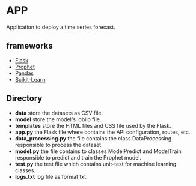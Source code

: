 # APP
Application to deploy a time series forecast.

## frameworks 
- [Flask](https://flask.palletsprojects.com/en/1.1.x/)
- [Prophet](https://facebook.github.io/prophet/)
- [Pandas](https://pandas.pydata.org/)
- [Scikit-Learn](https://scikit-learn.org/)


## Directory
- **data** store the datasets as CSV file.
- **model** store the model's joblib file.
- **templates** store the HTML files and CSS file used by the Flask.
- **app.py** the Flask file where contains the API configuration, routes, etc.
- **data_processing.py** the file contains the class DataProcessing responsible to process the dataset.
- **model.py** the file contains to classes ModelPredict and ModelTrain responsible to predict and train the Prophet model. 
- **test.py** the test file which contains unit-test for machine learning classes.
- **logs.txt** log file as format txt.
